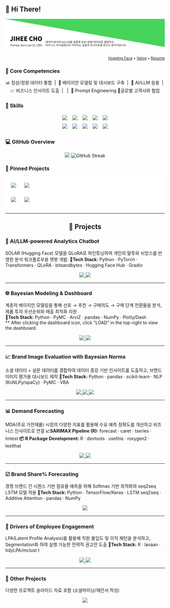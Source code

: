 ## 👋 Hi There!
<p align="center">
    <img src="https://github.com/jay-lay-down/jay-lay-down/blob/main/assets/image_2.jpg" alt="Header image">
  </a>
</p>

<p align="right">
  <sub>
    <a href="https://huggingface.co/Jay1121">Hugging Face</a> •
    <a href="https://velog.io/@jaylaydown">Velog</a> •
    <a href="https://github.com/jay-lay-down/jiheecho/blob/main/assets/RESUME.md">Resume</a>
  </sub>
</p>

### 🔑 Core Competencies
<p align="center">
  📊 정성/정량 데이터 통합 &nbsp;|&nbsp; 🧠 베이지안 모델링 및 대시보드 구축 &nbsp;|&nbsp; 🤖 AI/LLM 응용
  &nbsp;|&nbsp; <br/> 📈 비즈니스 인사이트 도출 &nbsp;|&nbsp;  &nbsp;|&nbsp; 🧩 Prompt Engineering 🤝글로벌 고객사와 협업 
</p>

### 🧰 Skills
<p align="center">
  <img src="https://img.shields.io/badge/Python-3776AB?logo=python&logoColor=white&style=for-the-badge" style="margin:4px 6px;" />
  <img src="https://img.shields.io/badge/PyTorch-EE4C2C?logo=pytorch&logoColor=white&style=for-the-badge" style="margin:4px 6px;" />
  <img src="https://img.shields.io/badge/TensorFlow-FF6F00?logo=tensorflow&logoColor=white&style=for-the-badge" style="margin:4px 6px;" />
  <img src="https://img.shields.io/badge/R-276DC3?logo=r&logoColor=white&style=for-the-badge" style="margin:4px 6px;" />
  <img src="https://img.shields.io/badge/SQL-336791?logo=postgresql&logoColor=white&style=for-the-badge" style="margin:4px 6px;" />
  <br/>
  <img src="https://img.shields.io/badge/Tableau-E97627?logo=tableau&logoColor=white&style=for-the-badge" style="margin:4px 6px;" />
  <img src="https://img.shields.io/badge/Hadoop-66CCFF?logo=apachehadoop&logoColor=black&style=for-the-badge" style="margin:4px 6px;" />
  <img src="https://img.shields.io/badge/Excel-217346?logo=microsoftexcel&logoColor=white&style=for-the-badge" style="margin:4px 6px;" />
  <img src="https://img.shields.io/badge/PowerPoint-B7472A?logo=microsoftpowerpoint&logoColor=white&style=for-the-badge" style="margin:4px 6px;" />
  <img src="https://img.shields.io/badge/HuggingFace-FFD21E?logo=huggingface&logoColor=black&style=for-the-badge" style="margin:4px 6px;" />
</p>

### 💻 GitHub Overview
<p align="center">
  <img src="https://github-readme-stats.vercel.app/api/top-langs/?username=jay-lay-down&layout=compact&theme=default" height="170" />
  <img src="https://streak-stats.demolab.com?user=jay-lay-down&theme=default&date_format=%5BY.%5Dn.j&hide_border=true&cache_seconds=86400&v=2" alt="GitHub Streak" />
</p>

### 📌 Pinned Projects
<table align="center" style="background:#ffffff;border-collapse:separate;border-spacing:10px;">
  <tr>
    <td style="background:#ffffff;padding:8px;border-radius:10px;">
      <a href="https://github.com/jay-lay-down/jay-chatbot">
        <img src="https://github-readme-stats.vercel.app/api/pin/?username=jay-lay-down&repo=jay-chatbot&hide_border=true&bg_color=ffffff&border_color=dddddd&v=6" />
      </a>
    </td>
    <td style="background:#ffffff;padding:8px;border-radius:10px;">
      <a href="https://github.com/jay-lay-down/bayesian_dashboard">
        <img src="https://github-readme-stats.vercel.app/api/pin/?username=jay-lay-down&repo=bayesian_dashboard&hide_border=true&bg_color=ffffff&border_color=dddddd&v=6" />
      </a>
    </td>
  </tr>
  <tr>
    <td style="background:#ffffff;padding:8px;border-radius:10px;">
      <a href="https://github.com/jay-lay-down/demand_forecasting">
        <img src="https://github-readme-stats.vercel.app/api/pin/?username=jay-lay-down&repo=demand_forecasting&hide_border=true&bg_color=ffffff&border_color=dddddd&v=6" />
      </a>
    </td>
    <td style="background:#ffffff;padding:8px;border-radius:10px;">
      <a href="https://github.com/jay-lay-down/bayesian_norm">
        <img src="https://github-readme-stats.vercel.app/api/pin/?username=jay-lay-down&repo=bayesian_norm&hide_border=true&bg_color=ffffff&border_color=dddddd&v=6" />
      </a>
    </td>
  </tr>
</table>

---
<h2 align="center">📒 Projects</h2>

### 🤖 AI/LLM-powered Analytics Chatbot
SOLAR (Hugging Face) 모델을 QLoRA로 파인튜닝하여 개인의 말투와 뉘앙스를 반영한 분석 워크플로우용 챗봇 개발. 
**🧩Tech Stack:** Python · PyTorch · Transformers · QLoRA · bitsandbytes · Hugging Face Hub · Gradio  
<p align="center">
  <a href="https://github.com/jay-lay-down/jay-chatbot">
    <img src="https://img.shields.io/badge/Repo-181717?style=for-the-badge&logo=github&logoColor=white" />
  </a>
  <a href="https://velog.io/@jaylaydown/series/side-project-1">
    <img src="https://img.shields.io/badge/Blog-20C997?style=for-the-badge&logo=velog&logoColor=white" />
  </a>
</p>

---
### 🌐 Bayesian Modeling & Dashboard
계층적 베이지안 모델링을 통해 선호 → 추천 → 구매의도 → 구매 단계 전환율을 분석, 제품 투자 우선순위와 매출 최적화 지원  
**🧩Tech Stack:** Python · PyMC · ArviZ · pandas · NumPy · Plotly/Dash  
** After clicking the dashboard icon, click “LOAD” in the top-right to view the dashboard.
<p align="center">
  <a href="https://github.com/jay-lay-down/bayesian_dashboard">
    <img src="https://img.shields.io/badge/Repo-181717?style=for-the-badge&logo=github&logoColor=white" />
  </a>
  <a href="https://jay1121-bayesian-dashboard.hf.space">
    <img src="https://img.shields.io/badge/Dashboard-2DD4BF?style=for-the-badge&logo=tableau&logoColor=white" />
  </a>
</p>

---
### 📈 Brand Image Evaluation with Bayesian Norms
소셜 데이터 + 설문 데이터를 결합하여 데이터 증강 기반 인사이트를 도출하고, 브랜드 이미지 평가용 대시보드 제작 
**🧩Tech Stack:** Python · pandas · scikit-learn · NLP (KoNLPy/spaCy) · PyMC · VBA  
<p align="center">
  <a href="https://github.com/jay-lay-down/bayesian_norm">
    <img src="https://img.shields.io/badge/Repo-181717?style=for-the-badge&logo=github&logoColor=white" />
  </a>
  <a href="https://velog.io/@jaylaydown/BayesianAdjectiveNorm">
    <img src="https://img.shields.io/badge/Blog-20C997?style=for-the-badge&logo=velog&logoColor=white" />
  </a>
  <a href="https://github.com/jay-lay-down/bayesian_norm/blob/main/assets/bayesian_norm_fin.xlsm">
    <img src="https://img.shields.io/badge/Dashboard-2DD4BF?style=for-the-badge&logo=tableau&logoColor=white" />
  </a>
</p>

---

### 📊 Demand Forecasting
MDA(주요 가전제품) 시장의 다양한 지표를 활용해 수요 예측 정확도를 개선하고 비즈니스 인사이트로 연결 
**📈SARIMAX Pipeline (R):** forecast · caret · tseries · lmtest
**📦 R Package Development:** R · devtools · usethis · roxygen2 · testthat
<p align="center">
  <a href="https://github.com/jay-lay-down/demand_forecasting">
    <img src="https://img.shields.io/badge/Repo-181717?style=for-the-badge&logo=github&logoColor=white" />
  </a>
  <a href="https://github.com/jay-lay-down/demand_forecasting/blob/main/assets/Example_Forecasting%20Projects.pdf">
    <img src="https://img.shields.io/badge/Slides-6B7280?style=for-the-badge&logo=microsoftpowerpoint&logoColor=white" />
  </a>
</p>

---

### ☑ Brand Share% Forecasting
경쟁 브랜드 간 시퀀스 기반 점유율 예측을 위해 Softmax 기반 최적화와 seq2seq LSTM 모델 적용 
**🧩Tech Stack:** Python · TensorFlow/Keras · LSTM seq2seq · Additive Attention · pandas · NumPy  
<p align="center">
  <a href="https://github.com/jay-lay-down/seq2seq_softmax">
    <img src="https://img.shields.io/badge/Repo-181717?style=for-the-badge&logo=github&logoColor=white" />
  </a>
</p>

---
### 👥  Drivers of Employee Engagement
LPA(Latent Profile Analysis)를 활용해 직원 몰입도 및 이직 패턴을 분석하고, Segmentation화 하여 실행 가능한 전략적 권고안 도출 
**🧩Tech Stack:** R · lavaan · tidyLPA/mclust  t
<p align="center">
  <a href="https://github.com/jay-lay-down/LPA_synthetic_vars">
    <img src="https://img.shields.io/badge/Repo-181717?style=for-the-badge&logo=github&logoColor=white" />
  </a>
  <a href="https://github.com/jay-lay-down/LPA_synthetic_vars/blob/main/assets/LPA_example.pdf">
    <img src="https://img.shields.io/badge/Slides-6B7280?style=for-the-badge&logo=microsoftpowerpoint&logoColor=white" />
  </a>
</p>

---

### 🔢 Other Projects
다양한 프로젝트 슬라이드 자료 포함 (소셜마이닝/제안서 작성)
<p align="center">
  <a href="https://github.com/jay-lay-down/jay-lay-down/blob/main/assets/Example_projects.pdf">
    <img src="https://img.shields.io/badge/Slides-6B7280?style=for-the-badge&logo=microsoftpowerpoint&logoColor=white" />
  </a>
</p>

